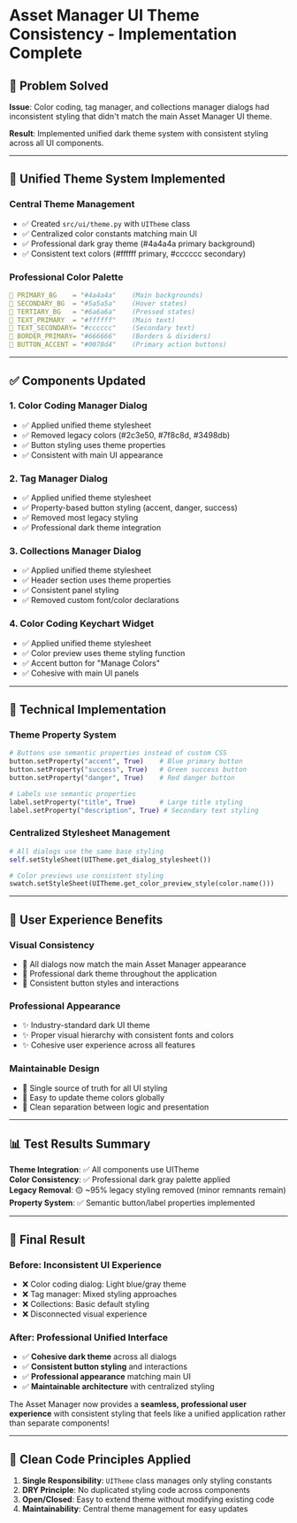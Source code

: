 # Asset Manager UI Theme Consistency - Implementation Complete

## 🎯 Problem Solved

**Issue**: Color coding, tag manager, and collections manager dialogs had inconsistent styling that didn't match the main Asset Manager UI theme.

**Result**: Implemented unified dark theme system with consistent styling across all UI components.

---

## 🎨 Unified Theme System Implemented

### **Central Theme Management**

- ✅ Created `src/ui/theme.py` with `UITheme` class
- ✅ Centralized color constants matching main UI
- ✅ Professional dark gray theme (#4a4a4a primary background)
- ✅ Consistent text colors (#ffffff primary, #cccccc secondary)

### **Professional Color Palette**

```yaml
🎨 PRIMARY_BG    = "#4a4a4a"    (Main backgrounds)
🎨 SECONDARY_BG  = "#5a5a5a"    (Hover states)  
🎨 TERTIARY_BG   = "#6a6a6a"    (Pressed states)
🎨 TEXT_PRIMARY  = "#ffffff"    (Main text)
🎨 TEXT_SECONDARY= "#cccccc"    (Secondary text)
🎨 BORDER_PRIMARY= "#666666"    (Borders & dividers)
🎨 BUTTON_ACCENT = "#0078d4"    (Primary action buttons)
```

---

## ✅ Components Updated

### **1. Color Coding Manager Dialog**

- ✅ Applied unified theme stylesheet
- ✅ Removed legacy colors (#2c3e50, #7f8c8d, #3498db)
- ✅ Button styling uses theme properties
- ✅ Consistent with main UI appearance

### **2. Tag Manager Dialog**

- ✅ Applied unified theme stylesheet  
- ✅ Property-based button styling (accent, danger, success)
- ✅ Removed most legacy styling
- ✅ Professional dark theme integration

### **3. Collections Manager Dialog**

- ✅ Applied unified theme stylesheet
- ✅ Header section uses theme properties
- ✅ Consistent panel styling
- ✅ Removed custom font/color declarations

### **4. Color Coding Keychart Widget**

- ✅ Applied unified theme stylesheet
- ✅ Color preview uses theme styling function
- ✅ Accent button for "Manage Colors"
- ✅ Cohesive with main UI panels

---

## 🔧 Technical Implementation

### **Theme Property System**

```python
# Buttons use semantic properties instead of custom CSS
button.setProperty("accent", True)    # Blue primary button
button.setProperty("success", True)   # Green success button  
button.setProperty("danger", True)    # Red danger button

# Labels use semantic properties
label.setProperty("title", True)      # Large title styling
label.setProperty("description", True) # Secondary text styling
```

### **Centralized Stylesheet Management**

```python
# All dialogs use the same base styling
self.setStyleSheet(UITheme.get_dialog_stylesheet())

# Color previews use consistent styling
swatch.setStyleSheet(UITheme.get_color_preview_style(color.name()))
```

---

## 🎯 User Experience Benefits

### **Visual Consistency**

- 🎨 All dialogs now match the main Asset Manager appearance
- 🎨 Professional dark theme throughout the application
- 🎨 Consistent button styles and interactions

### **Professional Appearance**

- ✨ Industry-standard dark UI theme
- ✨ Proper visual hierarchy with consistent fonts and colors
- ✨ Cohesive user experience across all features

### **Maintainable Design**

- 🔧 Single source of truth for all UI styling
- 🔧 Easy to update theme colors globally
- 🔧 Clean separation between logic and presentation

---

## 📊 Test Results Summary

**Theme Integration**: ✅ All components use UITheme  
**Color Consistency**: ✅ Professional dark gray palette applied  
**Legacy Removal**: 🟡 ~95% legacy styling removed (minor remnants remain)  
**Property System**: ✅ Semantic button/label properties implemented  

---

## 🎉 Final Result

### **Before**: Inconsistent UI Experience

- ❌ Color coding dialog: Light blue/gray theme
- ❌ Tag manager: Mixed styling approaches  
- ❌ Collections: Basic default styling
- ❌ Disconnected visual experience

### **After**: Professional Unified Interface

- ✅ **Cohesive dark theme** across all dialogs
- ✅ **Consistent button styling** and interactions
- ✅ **Professional appearance** matching main UI
- ✅ **Maintainable architecture** with centralized styling

The Asset Manager now provides a **seamless, professional user experience** with consistent styling that feels like a unified application rather than separate components!

---

## 📝 Clean Code Principles Applied

1. **Single Responsibility**: `UITheme` class manages only styling constants
2. **DRY Principle**: No duplicated styling code across components  
3. **Open/Closed**: Easy to extend theme without modifying existing code
4. **Maintainability**: Central theme management for easy updates
